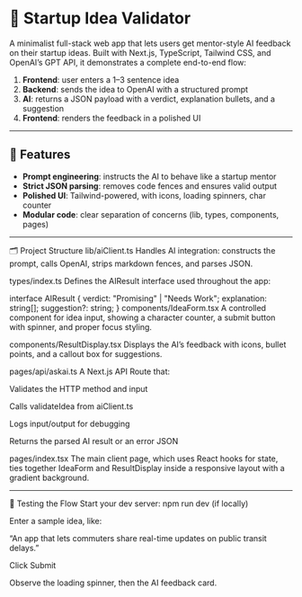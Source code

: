 # 🚀 Startup Idea Validator

A minimalist full-stack web app that lets users get mentor-style AI feedback on their startup ideas. Built with Next.js, TypeScript, Tailwind CSS, and OpenAI’s GPT API, it demonstrates a complete end-to-end flow:

1. **Frontend**: user enters a 1–3 sentence idea  
2. **Backend**: sends the idea to OpenAI with a structured prompt  
3. **AI**: returns a JSON payload with a verdict, explanation bullets, and a suggestion  
4. **Frontend**: renders the feedback in a polished UI  

---

## 🌟 Features

- **Prompt engineering**: instructs the AI to behave like a startup mentor  
- **Strict JSON parsing**: removes code fences and ensures valid output  
- **Polished UI**: Tailwind-powered, with icons, loading spinners, char counter  
- **Modular code**: clear separation of concerns (lib, types, components, pages)  

---
🗂️ Project Structure
lib/aiClient.ts
Handles AI integration: constructs the prompt, calls OpenAI, strips markdown fences, and parses JSON.

types/index.ts
Defines the AIResult interface used throughout the app:

interface AIResult {
  verdict: "Promising" | "Needs Work";
  explanation: string[];
  suggestion?: string;
}
components/IdeaForm.tsx
A controlled component for idea input, showing a character counter, a submit button with spinner, and proper focus styling.

components/ResultDisplay.tsx
Displays the AI’s feedback with icons, bullet points, and a callout box for suggestions.

pages/api/askai.ts
A Next.js API Route that:

Validates the HTTP method and input

Calls validateIdea from aiClient.ts

Logs input/output for debugging

Returns the parsed AI result or an error JSON

pages/index.tsx
The main client page, which uses React hooks for state, ties together IdeaForm and ResultDisplay inside a responsive layout with a gradient background.

---

🧪 Testing the Flow 
Start your dev server: npm run dev (if locally)

Enter a sample idea, like:

“An app that lets commuters share real-time updates on public transit delays.”

Click Submit

Observe the loading spinner, then the AI feedback card.